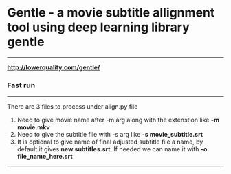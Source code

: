 # Gentle -  a movie subtitle allignment tool using deep learning library gentle
---
<b> http://lowerquality.com/gentle/ </b>

### Fast run 
---
There are 3 files to process under align.py file <br>
1. Need to give movie name after -m arg along with the extenstion like **-m movie.mkv**
2. Need to give the subtitle file with -s arg like **-s movie_subtitle.srt** 
3. It is optional to give name of final adjusted subtitle file a name, by default it gives **new subtitles.srt**. If needed we can name it with **-o file_name_here.srt**
---

